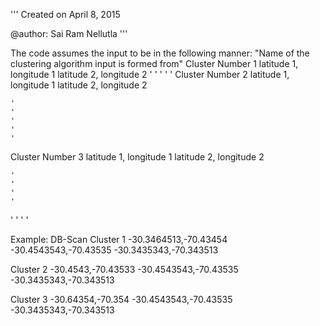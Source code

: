 '''
Created on April 8, 2015

@author: Sai Ram Nellutla
'''

The code assumes the input to be in the following manner:
"Name of the clustering algorithm input is formed from"
Cluster Number 1
latitude 1, longitude 1
latitude 2, longitude 2
	'
	'
	'
	'
	'
Cluster Number 2
latitude 1, longitude 1
latitude 2, longitude 2

	'
	'
	'
	'
	'
Cluster Number 3
latitude 1, longitude 1
latitude 2, longitude 2

	'
	'
	'
	'
	
'
'
'
'



Example:
DB-Scan
Cluster 1
-30.3464513,-70.43454
-30.4543543,-70.43535
-30.3435343,-70.343513

Cluster 2
-30.4543,-70.43533
-30.4543543,-70.43535
-30.3435343,-70.343513	

Cluster 3
-30.64354,-70.354
-30.4543543,-70.43535
-30.3435343,-70.343513
